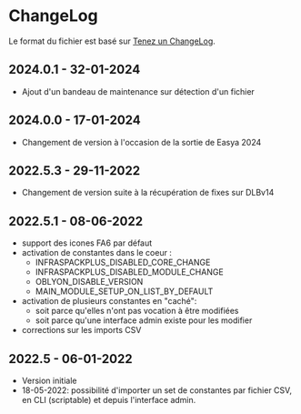 # ChangeLog
Le format du fichier est basé sur [Tenez un ChangeLog](http://keepachangelog.com/fr/1.0.0/).

## 2024.0.1 - 32-01-2024
- Ajout d'un bandeau de maintenance sur détection d'un fichier

## 2024.0.0 - 17-01-2024
- Changement de version à l'occasion de la sortie de Easya 2024

## 2022.5.3 - 29-11-2022
- Changement de version suite à la récupération de fixes sur DLBv14
## 2022.5.1 - 08-06-2022
- support des icones FA6 par défaut
- activation de constantes dans le coeur :
  - INFRASPACKPLUS_DISABLED_CORE_CHANGE
  - INFRASPACKPLUS_DISABLED_MODULE_CHANGE
  - OBLYON_DISABLE_VERSION
  - MAIN_MODULE_SETUP_ON_LIST_BY_DEFAULT
- activation de plusieurs constantes en "caché":
  - soit parce qu'elles n'ont pas vocation à être modifiées
  - soit parce qu'une interface admin existe pour les modifier
- corrections sur les imports CSV
## 2022.5 - 06-01-2022
- Version initiale
- 18-05-2022: possibilité d'importer un set de constantes par fichier CSV, en CLI (scriptable) et depuis l'interface admin.
